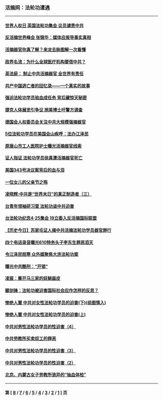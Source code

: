 ### 活摘网：法轮功遭遇
---
#### [世界人权日 英国法轮功集会 议员谴责中共](../../pages/nf5881/n13431763.md?12240430) 
#### [反活摘世界峰会 张锦华：媒体应报导事实真相](../../pages/nf5881/n13278502.md?12240430) 
#### [活摘器官你真了解？来龙去脉图解一次看懂](../../pages/nf5881/n13013820.md?12240430) 
#### [政界名流：为什么全球医疗机构要信中共？](../../pages/nf5881/n11945479.md?12240430) 
#### [英法庭： 制止中共活摘器官 全世界有责任](../../pages/nf5881/n11330691.md?12240430) 
#### [共产中国逃亡者的回忆录——一个真实的故事](../../pages/nf5881/n10918649.md?12240430) 
#### [强迫法轮功学员验血成任务 背后藏惊天秘密](../../pages/nf5881/n4252384.md?12240430) 
#### [捷克人体展览引争议 旅美博士吁警方调查](../../pages/nf5881/n9429187.md?12240430) 
#### [德国会人权委员会关注中共大规模强摘器官](../../pages/nf5881/n8418950.md?12240430) 
#### [5位法轮功学员在美国会山疾呼：法办江泽民](../../pages/nf5881/n8101519.md?12240430) 
#### [原唐山市工人医院护士曝光活摘器官线索](../../pages/nf5881/n8076384.md?12240430) 
#### [证人指证 法轮功学员徐真遭活摘器官死亡](../../pages/nf5881/n8042467.md?12240430) 
#### [美国343号决议案背后的血与泪](../../pages/nf5881/n8020684.md?12240430) 
#### [一位女儿的父亲节之殇](../../pages/nf5881/n8014122.md?12240430) 
#### [凌晓辉:中共是“世界末日”的真正制造者（三）](../../pages/nf5881/n4210333.md?12240430) 
#### [台青年领袖研习营 法轮功谈中共迫害](../../pages/nf5881/n4141857.md?12240430) 
#### [台法轮功纪念4‧25集会 19立委入反活摘国际联盟](../../pages/nf5881/n4141821.md?12240430) 
#### [【历史今日】苏家屯证人揭中共活摘法轮功学员器官罪行](../../pages/nf5881/n4135912.md?12240430) 
#### [四个电话录音曝光610特务头子李东生罪恶滔天](../../pages/nf5881/n4040060.md?12240430) 
#### [令江泽民胆寒 众外媒聚焦大连法轮功案](../../pages/nf5881/n3932671.md?12240430) 
#### [曝光中共酷刑：“开锁”](../../pages/nf5881/n3889373.md?12240430) 
#### [凌宸：撕开马三家的妖魅画皮](../../pages/nf5881/n3849369.md?12240430) 
#### [郦剑锋：法轮功被迫害国际社会应作怎样的反思？](../../pages/nf5881/n3824560.md?12240430) 
#### [惨绝人寰 中共对女性法轮功学员的迫害(下)(组图慎入)](../../pages/nf5881/n3816285.md?12240430) 
#### [惨绝人寰 中共对女性法轮功学员的迫害(上)](../../pages/nf5881/n3815374.md?12240430) 
#### [中共对男性法轮功学员的性迫害（4）](../../pages/nf5881/n3769144.md?12240430) 
#### [中共劳教所买卖奴工的罪恶](../../pages/nf5881/n3769378.md?12240430) 
#### [中共对男性法轮功学员的性迫害（3）](../../pages/nf5881/n3768231.md?12240430) 
#### [中共对男性法轮功学员的性迫害（2）](../../pages/nf5881/n3767211.md?12240430) 
#### [北京、内蒙古女子劳教所诡异的“抽血体检”](../../pages/nf5881/n3753158.md?12240430) 

---
#### 第 [ [8](./8.md?12240430) / [7](./7.md?12240430) / [6](./6.md?12240430) / [5](./5.md?12240430) / [4](./4.md?12240430) / [3](./3.md?12240430) / [2](./2.md?12240430) / [1](./1.md?12240430) ] 页
